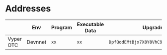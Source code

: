 # Addresses

|           | Env     | Program | Executable Data | Upgrade authority                              |
| --------- | ------- | ------- | --------------- | ---------------------------------------------- |
| Vyper OTC | Devnnet | `xx`    | `xx`            | `DpfQodEMtBjx7X8Y8VhC9THo18YVZmUtvm6ASCVFThxh` |
